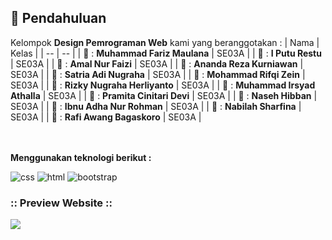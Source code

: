 ## :rice_scene: Pendahuluan
Kelompok **Design Pemrograman Web** kami yang beranggotakan :
| Nama | Kelas |
| -- | -- |
| :boy: : **Muhammad Fariz Maulana** | SE03A |
| :boy: : **I Putu Restu** | SE03A |
| :boy: : **Amal Nur Faizi** | SE03A |
| :boy: : **Ananda Reza Kurniawan** | SE03A |
| :boy: : **Satria Adi Nugraha** | SE03A |
| :boy: : **Mohammad Rifqi Zein** | SE03A |
| :boy: : **Rizky Nugraha Herliyanto** | SE03A |
| :boy: : **Muhammad Irsyad Athalla** | SE03A |
| :girl: : **Pramita Cinitari Devi** | SE03A |
| :boy: : **Naseh Hibban** | SE03A |
| :boy: : **Ibnu Adha Nur Rohman** | SE03A |
| :girl: : **Nabilah Sharfina** | SE03A |
| :boy: : **Rafi Awang Bagaskoro** | SE03A |

<br>
<br>
<b>Menggunakan teknologi berikut : </b>

![css](https://img.shields.io/badge/CSS3-1572B6?style=for-the-badge&logo=css3&logoColor=white) ![html](https://img.shields.io/badge/HTML5-E34F26?style=for-the-badge&logo=html5&logoColor=whitewhite) ![bootstrap](https://img.shields.io/badge/Bootstrap-563D7C?style=for-the-badge&logo=bootstrap&logoColor=white)

### :: Preview Website ::

![](img/preview.gif)
